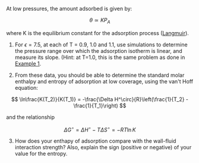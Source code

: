 

At low pressures, the amount adsorbed is given by:

$$
\theta \simeq KP_A
$$

where K is the equilibrium constant for the adsorption process ([Langmuir](../Background/Langmuir)).

1. For $\epsilon = 7.5$, at each of T = 0.9, 1.0 and 1.1, use simulations to determine 
the pressure range over which the adsorption isotherm is linear, and measure its slope.  (Hint: at T=1.0, this
is the same problem as done in [Example 1](<../Examples/Example 1>).

2. From these data, you should be able to determine the standard molar enthalpy and entropy of adsorption
at low coverage, using the van't Hoff equation:

$$
 \ln\frac{K(T_2)}{K(T_1)} = -\frac{\Delta H^\circ}{R}\left(\frac{1}{T_2} - \frac{1}{T_1}\right)
$$

and the relationship 

$$
\Delta G^\circ = \Delta H^\circ - T\Delta S^\circ = -RT\ln K
$$

3. How does your enthapy of adsorption compare with the wall-fluid interaction strength?  Also, explain the
sign (positive or negative) of your value for the entropy.